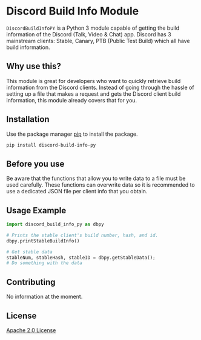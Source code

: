 # Discord Build Info Module

`DiscordBuildInfoPY` is a Python 3 module capable of getting the build information of the Discord (Talk, Video & Chat) app.
Discord has 3 mainstream clients: Stable, Canary, PTB (Public Test Build) which all have build information. 

## Why use this?
This module is great for developers who want to quickly retrieve build information from the Discord clients. Instead of going through the hassle of setting up a file that makes a request and gets the Discord client build information, this module already covers that for you.

## Installation

Use the package manager [pip](https://pip.pypa.io/en/stable/) to install the package.

```bash
pip install discord-build-info-py
```

## Before you use
Be aware that the functions that allow you to write data to a file must be used carefully.
These functions can overwrite data so it is recommended to use a dedicated JSON file per client info that you obtain.

## Usage Example

```python
import discord_build_info_py as dbpy

# Prints the stable client's build number, hash, and id.
dbpy.printStableBuildInfo()

# Get stable data 
stableNum, stableHash, stableID = dbpy.getStableData();
# Do something with the data 
```

## Contributing
No information at the moment.

## License
[Apache 2.0 License](LICENSE.md)